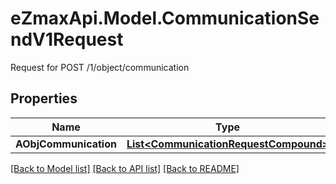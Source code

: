 # eZmaxApi.Model.CommunicationSendV1Request
Request for POST /1/object/communication

## Properties

Name | Type | Description | Notes
------------ | ------------- | ------------- | -------------
**AObjCommunication** | [**List&lt;CommunicationRequestCompound&gt;**](CommunicationRequestCompound.md) |  | 

[[Back to Model list]](../README.md#documentation-for-models) [[Back to API list]](../README.md#documentation-for-api-endpoints) [[Back to README]](../README.md)

